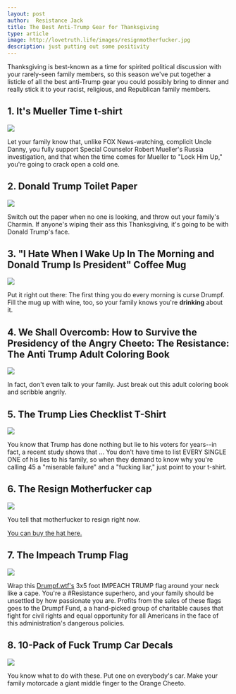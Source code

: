 ```yaml
---
layout: post
author:  Resistance Jack
title: The Best Anti-Trump Gear for Thanksgiving
type: article
image: http://lovetruth.life/images/resignmotherfucker.jpg
description: just putting out some positivity
---
```

Thanksgiving is best-known as a time for spirited political discussion with your rarely-seen family members, so this season we've put together a listicle of all the best anti-Trump gear you could possibly bring to dinner and really stick it to your racist, religious, and Republican family members.

## 1. It's Mueller Time t-shirt

<a href="https://www.amazon.com/Robert-Mueller-Anti-Trump-2017/dp/B0746LNZ3C/ref=as_li_ss_il?ie=UTF8&qid=1510004723&sr=8-5&keywords=anti-trump&dpID=41Y2LkoGvJL&preST=_SX342_QL70_&dpSrc=srch&linkCode=li3&tag=lovetruthlife-20&linkId=b63f491f77a98fd593af5c8e855bc114" target="_blank"><img border="0" src="//ws-na.amazon-adsystem.com/widgets/q?_encoding=UTF8&ASIN=B0746LNZ3C&Format=_SL250_&ID=AsinImage&MarketPlace=US&ServiceVersion=20070822&WS=1&tag=lovetruthlife-20" ></a><img src="https://ir-na.amazon-adsystem.com/e/ir?t=lovetruthlife-20&l=li3&o=1&a=B0746LNZ3C" width="1" height="1" border="0" alt="" style="border:none !important; margin:0px !important;" />

Let your family know that, unlike FOX News-watching, complicit Uncle Danny, you fully support Special Counselor Robert Mueller's Russia investigation, and that when the time comes for Mueller to "Lock Him Up," you're going to crack open a cold one.

## 2. Donald Trump Toilet Paper

<a href="https://www.amazon.com/Novelty-Stocking-Democrats-Republicans-Hilarious/dp/B01H742KRW/ref=as_li_ss_il?ie=UTF8&qid=1510004723&sr=8-3&keywords=anti-trump&dpID=41iiqLbw7mL&preST=_SY300_QL70_&dpSrc=srch&linkCode=li2&tag=lovetruthlife-20&linkId=6f6219b552af9202fab18d4b8f4d56b1" target="_blank"><img border="0" src="//ws-na.amazon-adsystem.com/widgets/q?_encoding=UTF8&ASIN=B01H742KRW&Format=_SL160_&ID=AsinImage&MarketPlace=US&ServiceVersion=20070822&WS=1&tag=lovetruthlife-20" ></a><img src="https://ir-na.amazon-adsystem.com/e/ir?t=lovetruthlife-20&l=li2&o=1&a=B01H742KRW" width="1" height="1" border="0" alt="" style="border:none !important; margin:0px !important;" />

Switch out the paper when no one is looking, and throw out your family's Charmin.  If anyone's wiping their ass this Thanksgiving, it's going to be with Donald Trump's face.

## 3. "I Hate When I Wake Up In The Morning and Donald Trump Is President" Coffee Mug

<a href="https://www.amazon.com/Morning-Donald-President-Election-Results/dp/B01MTKWO2G/ref=as_li_ss_il?ie=UTF8&qid=1510004723&sr=8-4&keywords=anti-trump&dpID=41UNkQXN5ML&preST=_SX300_QL70_&dpSrc=srch&linkCode=li3&tag=lovetruthlife-20&linkId=d5d04d61e71524925794a13374f46495" target="_blank"><img border="0" src="//ws-na.amazon-adsystem.com/widgets/q?_encoding=UTF8&ASIN=B01MTKWO2G&Format=_SL250_&ID=AsinImage&MarketPlace=US&ServiceVersion=20070822&WS=1&tag=lovetruthlife-20" ></a><img src="https://ir-na.amazon-adsystem.com/e/ir?t=lovetruthlife-20&l=li3&o=1&a=B01MTKWO2G" width="1" height="1" border="0" alt="" style="border:none !important; margin:0px !important;" />

Put it right out there:  The first thing you do every morning is curse Drumpf.  Fill the mug up with wine, too, so your family knows you're **drinking** about it.

## 4. We Shall Overcomb: How to Survive the Presidency of the Angry Cheeto: The Resistance: The Anti Trump Adult Coloring Book

<a href="https://www.amazon.com/We-Shall-Overcomb-Presidency-Resistance/dp/1945056177/ref=as_li_ss_il?ie=UTF8&qid=1510005985&sr=8-8&keywords=anti-trump&linkCode=li2&tag=lovetruthlife-20&linkId=d3346604156d0fac478a537fe0b1e9f9" target="_blank"><img border="0" src="//ws-na.amazon-adsystem.com/widgets/q?_encoding=UTF8&ASIN=1945056177&Format=_SL160_&ID=AsinImage&MarketPlace=US&ServiceVersion=20070822&WS=1&tag=lovetruthlife-20" ></a><img src="https://ir-na.amazon-adsystem.com/e/ir?t=lovetruthlife-20&l=li2&o=1&a=1945056177" width="1" height="1" border="0" alt="" style="border:none !important; margin:0px !important;" />

In fact, don't even talk to your family.  Just break out this adult coloring book and scribble angrily.

## 5. The Trump Lies Checklist T-Shirt

<a href="https://www.amazon.com/Anti-Trump-TShirt-Checklist-Obamacare/dp/B06Y2DNWDR/ref=as_li_ss_il?ie=UTF8&qid=1510006078&sr=8-6&keywords=anti-trump+SHIRT&linkCode=li2&tag=lovetruthlife-20&linkId=12561ff07438ed55c7ff1b85069c4266" target="_blank"><img border="0" src="//ws-na.amazon-adsystem.com/widgets/q?_encoding=UTF8&ASIN=B06Y2DNWDR&Format=_SL160_&ID=AsinImage&MarketPlace=US&ServiceVersion=20070822&WS=1&tag=lovetruthlife-20" ></a><img src="https://ir-na.amazon-adsystem.com/e/ir?t=lovetruthlife-20&l=li2&o=1&a=B06Y2DNWDR" width="1" height="1" border="0" alt="" style="border:none !important; margin:0px !important;" />

You know that Trump has done nothing but lie to his voters for years--in fact, a recent study shows that ...  You don't have time to list EVERY SINGLE ONE of his lies to his family, so when they demand to know why you're calling 45 a "miserable failure" and a "fucking liar," just point to your t-shirt.

## 6. The Resign Motherfucker cap

![](resignmotherfucker.jpg)

You tell that motherfucker to resign right now.

[You can buy the hat here.](http://deadbatdesigns.bigcartel.com/product/resign-motherfucker-5-panel-embroidere-cap)

## 7. The Impeach Trump Flag

<a href="https://www.amazon.com/Drumpf-WTF-IMPEACH-Anti-Trump-Resistance-Printing/dp/B075PG1ZQ3/ref=as_li_ss_il?ie=UTF8&qid=1510725015&sr=8-28&keywords=anti-trump&linkCode=li3&tag=lovetruthlife-20&linkId=1a8223ea78ea252eb0527718102391a4" target="_blank"><img border="0" src="//ws-na.amazon-adsystem.com/widgets/q?_encoding=UTF8&ASIN=B075PG1ZQ3&Format=_SL250_&ID=AsinImage&MarketPlace=US&ServiceVersion=20070822&WS=1&tag=lovetruthlife-20" ></a><img src="https://ir-na.amazon-adsystem.com/e/ir?t=lovetruthlife-20&l=li3&o=1&a=B075PG1ZQ3" width="1" height="1" border="0" alt="" style="border:none !important; margin:0px !important;" />

Wrap this [Drumpf.wtf's](https://www.drumpf.wtf/) 3x5 foot IMPEACH TRUMP flag around your neck like a cape.  You're a #Resistance superhero, and your family should be unsettled by how passionate you are.  Profits from the sales of these flags goes to the Drumpf Fund, a a hand-picked group of charitable causes that fight for civil rights and equal opportunity for all Americans in the face of this administration's dangerous policies.

## 8. 10-Pack of Fuck Trump Car Decals

<a href="https://www.amazon.com/Apexshell-Packs-Sticker-Presidential-Election/dp/B01MRK7VI7/ref=as_li_ss_il?ie=UTF8&qid=1510725452&sr=8-9&keywords=fuck+trump&linkCode=li3&tag=lovetruthlife-20&linkId=eb9bf5c34e50c22f017737c27bbde7f7" target="_blank"><img border="0" src="//ws-na.amazon-adsystem.com/widgets/q?_encoding=UTF8&ASIN=B01MRK7VI7&Format=_SL250_&ID=AsinImage&MarketPlace=US&ServiceVersion=20070822&WS=1&tag=lovetruthlife-20" ></a><img src="https://ir-na.amazon-adsystem.com/e/ir?t=lovetruthlife-20&l=li3&o=1&a=B01MRK7VI7" width="1" height="1" border="0" alt="" style="border:none !important; margin:0px !important;" />

You know what to do with these.  Put one on everybody's car.  Make your family motorcade a giant middle finger to the Orange Cheeto.

